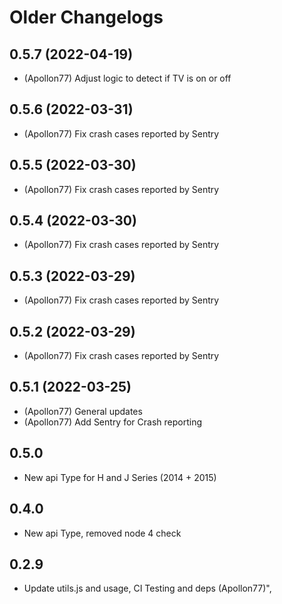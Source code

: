 # Older Changelogs
## 0.5.7 (2022-04-19)
* (Apollon77) Adjust logic to detect if TV is on or off

## 0.5.6 (2022-03-31)
* (Apollon77) Fix crash cases reported by Sentry

## 0.5.5 (2022-03-30)
* (Apollon77) Fix crash cases reported by Sentry

## 0.5.4 (2022-03-30)
* (Apollon77) Fix crash cases reported by Sentry

## 0.5.3 (2022-03-29)
* (Apollon77) Fix crash cases reported by Sentry

## 0.5.2 (2022-03-29)
* (Apollon77) Fix crash cases reported by Sentry

## 0.5.1 (2022-03-25)
* (Apollon77) General updates
* (Apollon77) Add Sentry for Crash reporting

## 0.5.0
* New api Type for H and J Series (2014 + 2015)

## 0.4.0
* New api Type, removed node 4 check

## 0.2.9
* Update utils.js and usage, CI Testing and deps (Apollon77)",